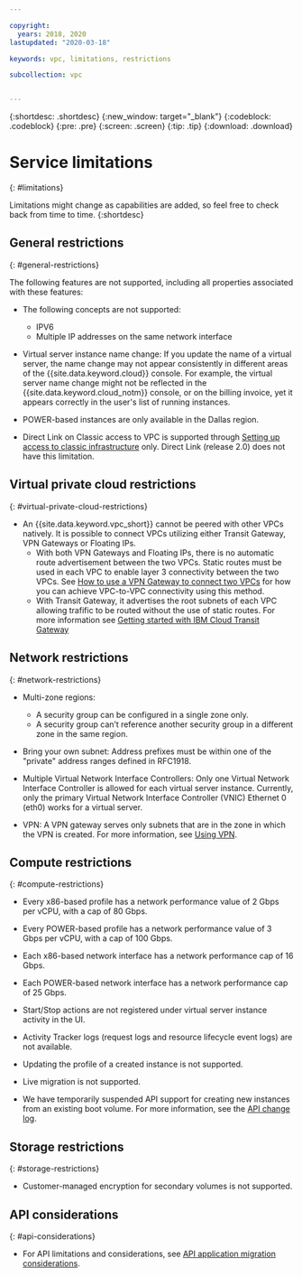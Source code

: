 ```yaml
---

copyright:
  years: 2018, 2020
lastupdated: "2020-03-18"

keywords: vpc, limitations, restrictions

subcollection: vpc


---
```


{:shortdesc: .shortdesc}
{:new_window: target="_blank"}
{:codeblock: .codeblock}
{:pre: .pre}
{:screen: .screen}
{:tip: .tip}
{:download: .download}

# Service limitations
{: #limitations}

Limitations might change as capabilities are added, so feel free to check back from time to time.
{:shortdesc}

## General restrictions
{: #general-restrictions}

The following features are not supported, including all properties associated with these features:

* The following concepts are not supported:
  * IPV6
  * Multiple IP addresses on the same network interface

* Virtual server instance name change: If you update the name of a virtual server, the name change may not appear consistently in different areas of the {{site.data.keyword.cloud}} console. For example, the virtual server name change might not be reflected in the {{site.data.keyword.cloud_notm}} console, or on the billing invoice, yet it appears correctly in the user's list of running instances.

* POWER-based instances are only available in the Dallas region.

* Direct Link on Classic access to VPC is supported through [Setting up access to classic infrastructure](/docs/vpc?topic=vpc-setting-up-access-to-classic-infrastructure) only. Direct Link (release 2.0) does not have this limitation. 

## Virtual private cloud restrictions
{: #virtual-private-cloud-restrictions}

* An {{site.data.keyword.vpc_short}} cannot be peered with other VPCs natively. It is possible to connect VPCs utilizing either Transit Gateway, VPN Gateways or Floating IPs. 
    - With both VPN Gateways and Floating IPs, there is no automatic route advertisement between the two VPCs. Static routes must be used in each VPC to enable layer 3 connectivity between the two VPCs. See [How to use a VPN Gateway to connect two VPCs](/docs/vpc-on-classic-network?topic=vpc-on-classic-network---using-vpn-with-your-vpc#vpn-example) for how you can achieve VPC-to-VPC connectivity using this method. 
    - With Transit Gateway, it advertises the root subnets of each VPC allowing trafific to be routed without the use of static routes. For more information see [Getting started with IBM Cloud Transit Gateway](/docs/transit-gateway?topic=transit-gateway-getting-started)

## Network restrictions
{: #network-restrictions}

* Multi-zone regions: 
  * A security group can be configured in a single zone only. 
  * A security group can’t reference another security group in a different zone in the same region.

* Bring your own subnet: Address prefixes must be within one of the "private" address ranges defined in RFC1918.

* Multiple Virtual Network Interface Controllers: Only one Virtual Network Interface Controller is allowed for each virtual server instance. Currently, only the primary Virtual Network Interface Controller (VNIC) Ethernet 0 (eth0) works for a virtual server.

* VPN: A VPN gateway serves only subnets that are in the zone in which the VPN is created. For more information, see [Using VPN](/docs/vpc?topic=vpc-using-vpn#vpn-limitations).

## Compute restrictions
{: #compute-restrictions}

* Every x86-based profile has a network performance value of 2 Gbps per vCPU, with a cap of 80 Gbps.
* Every POWER-based profile has a network performance value of 3 Gbps per vCPU, with a cap of 100 Gbps.
* Each x86-based network interface has a network performance cap of 16 Gbps. <!-- You might need to attach multiple network interfaces to your virtual server instance to optimize network performance. -->
* Each POWER-based network interface has a network performance cap of 25 Gbps.
* Start/Stop actions are not registered under virtual server instance activity in the UI.
* Activity Tracker logs (request logs and resource lifecycle event logs) are not available.
* Updating the profile of a created instance is not supported.
* Live migration is not supported.

* We have temporarily suspended API support for creating new instances from an existing boot volume. For more information, see the [API change log](/docs/vpc?topic=vpc-api-change-log).

## Storage restrictions
{: #storage-restrictions}

* Customer-managed encryption for secondary volumes is not supported.

## API considerations
{: #api-considerations}

* For API limitations and considerations, see [API application migration considerations](/docs/vpc?topic=vpc-api-integration-migration). 

